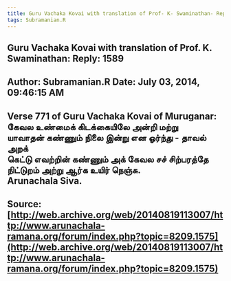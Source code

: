 ```yaml
--- 
title: Guru Vachaka Kovai with translation of Prof- K- Swaminathan- Reply- 1589   
tags: Subramanian.R  
---  
```

##  Guru Vachaka Kovai with translation of Prof. K. Swaminathan: Reply: 1589  
Author: Subramanian.R       Date: July 03, 2014, 09:46:15 AM  
---  
Verse 771 of Guru Vachaka Kovai of Muruganar: கேவல உண்மைக் கிடக்கையிலே அன்றி மற்று   
யாவாதன் கண்ணும் நிலை இன்று என ஓர்ந்து \- தாவல் அறக்   
கெட்டு எவற்றின் கண்ணும் அக் கேவல சச் சிற்பரத்தே   
நிட்டுறம் அற்று ஆர்க உயிர் நெஞ்சு.   
Arunachala Siva.
 ---  
Source:[http://web.archive.org/web/20140819113007/http://www.arunachala-ramana.org/forum/index.php?topic=8209.1575](http://web.archive.org/web/20140819113007/http://www.arunachala-ramana.org/forum/index.php?topic=8209.1575)   
---  

